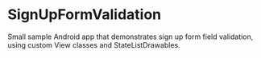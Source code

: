 # SignUpFormValidation
Small sample Android app that demonstrates sign up form field validation, using custom View classes and StateListDrawables.
